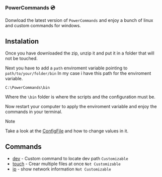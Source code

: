 ### PowerCommands 💿
Donwload the latest version of `PowerCommands` and enjoy a bunch of linux and custom commands for windows.

## Instalation
Once you have downloaded the zip, unzip it and put it in a folder that will not be touched.

Next you have to add a `path` enviroment variable pointing to `path/to/your/folder/bin` In my case i have this path for the enviroment variable.


```
C:\PowerCommands\bin
```

Where the `\bin` folder is where the scripts and the configuration must be.

Now restart your computer to apply the enviroment variable and enjoy the commands in your terminal.

> [!NOTE]
> Take a look at the [ConfigFile](https://github.com/d4nilpzz/PowerCommands/blob/main/bin/README.md) and how to change values in it.

## Commands
 - [dev]() - Custom command to locate dev path `Customizable`
 - [touch]() - Crear multiple files at once `Not Customizable`
 - [ip]() - show network information `Not Customizable`
